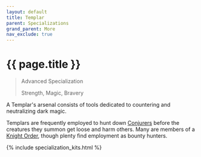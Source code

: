 ```yaml
---
layout: default
title: Templar
parent: Specializations
grand_parent: More
nav_exclude: true
---
```


# {{ page.title }}

> Advanced Specialization
> 
> Strength, Magic, Bravery

A Templar's arsenal consists of tools dedicated to countering and neutralizing dark magic.

Templars are frequently employed to hunt down [Conjurers](conjurer.html) before the creatures they summon get loose and harm others. Many are members of a [Knight Order](../the_world.html#the-knight-orders), though plenty find employment as bounty hunters.

{% include specialization_kits.html %}
